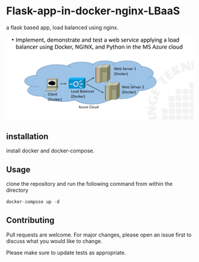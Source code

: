 # Flask-app-in-docker-nginx-LBaaS

a flask based app, load balanced using nginx.  


![img-1](flask.png)

## installation 

install docker and docker-compose. 


## Usage
clone the repository and run the following command from within the directory 
```python
docker-compose up -d 
```

## Contributing
Pull requests are welcome. For major changes, please open an issue first to discuss what you would like to change.

Please make sure to update tests as appropriate.
